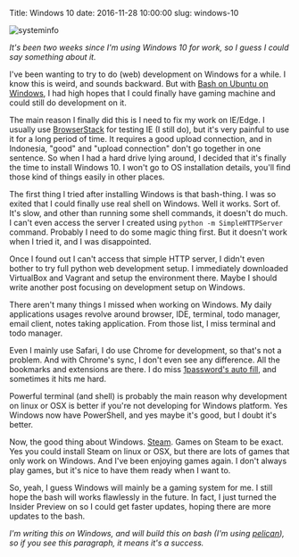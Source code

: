 Title: Windows 10
date: 2016-11-28 10:00:00
slug: windows-10

![systeminfo](https://s3-ap-southeast-1.amazonaws.com/s.kriwil.com/www/journal/0298-systeminfo_big_annotate.png "systeminfo")

_It's been two weeks since I'm using Windows 10 for work, so I guess I could
say something about it._

I've been wanting to try to do (web) development on Windows for a while. I know
this is weird, and sounds backward. But with [Bash on Ubuntu on Windows][windows-bash],
I had high hopes that I could finally have gaming machine and could still do
development on it.

The main reason I finally did this is I need to fix my work on IE/Edge. I usually
use [BrowserStack](https://www.browserstack.com/) for testing IE (I still do), but
it's very painful to use it for a long period of time. It requires a good upload
connection, and in Indonesia, "good" and "upload connection" don't go together
in one sentence. So when I had a hard drive lying around, I decided that it's
finally the time to install Windows 10. I won't go to OS installation details,
you'll find those kind of things easily in other places.

The first thing I tried after installing Windows is that bash-thing. I was so
exited that I could finally use real shell on Windows. Well it works. Sort of.
It's slow, and other than running some shell commands, it doesn't do much. I
can't even access the server I created using `python -m SimpleHTTPServer` command.
Probably I need to do some magic thing first. But it doesn't work when I tried
it, and I was disappointed.

Once I found out I can't access that simple HTTP server, I didn't even bother
to try full python web development setup. I immediately downloaded VirtualBox
and Vagrant and setup the environment there. Maybe I should write another
post focusing on development setup on Windows.

There aren't many things I missed when working on Windows. My daily applications
usages revolve around browser, IDE, terminal, todo manager, email client, notes
taking application. From those list, I miss terminal and todo manager.

Even I mainly use Safari, I do use Chrome for development, so that's not a problem.
And with Chrome's sync, I don't even see any difference. All the bookmarks and
extensions are there. I do miss [1password's auto fill][1password-autofill], and
sometimes it hits me hard.

Powerful terminal (and shell) is probably the main reason why development on linux
or OSX is better if you're not developing for Windows platform. Yes Windows now
have PowerShell, and yes maybe it's good, but I doubt it's better.

Now, the good thing about Windows. [Steam][steam]. Games on Steam to be exact.
Yes you could install Steam on linux or OSX, but there are lots of games that only
work on Windows. And I've been enjoying games again. I don't always play games,
but it's nice to have them ready when I want to.

So, yeah, I guess Windows will mainly be a gaming system for me. I still hope the
bash will works flawlessly in the future. In fact, I just turned the Insider Preview
on so I could get faster updates, hoping there are more updates to the bash.

_I'm writing this on Windows, and will build this on bash (I'm using [pelican][Pelican]),
so if you see this paragraph, it means it's a success._

[windows-bash]: https://msdn.microsoft.com/en-us/commandline/wsl/about
[1password-autofill]: https://discussions.agilebits.com/discussion/5007/auto-fill-in-windows
[steam]: http://store.steampowered.com/
[pelican]: https://github.com/getpelican/pelican
